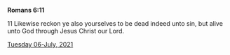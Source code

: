 **Romans 6:11**

11 Likewise reckon ye also yourselves to be dead indeed unto sin, but alive unto God through Jesus Christ our Lord.

[Tuesday 06-July, 2021](https://t.me/s/daily_scripture)
